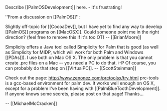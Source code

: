 Describe [[PalmOSDevelopment]] here. - It's frustrating!

''From a discussion on [[PalmOS]]'':

Slightly off-topic for [[CocoaDev]], but I have yet to find any way to develop [[PalmOS]] programs on [[MacOSX]].  Could someone point me in the right direction? (feel free to remove this if it's too OT)
-- [[BrianMoore]]

Simplicity offers a Java tool called Simplicity for Palm that is good (as well as Simplicity for MIDP, which will work for both Palm and Windows [[PDAs]]). I use both on Mac OS X. The only problem is that you cannot create .prc files on a Mac -- you need a PC to do that. :-P  Of course, you can probably do that step on [[VirtualPC]].
-- [[ScottSteinman]]

Check out the page: http://www.zenonez.com/prctoolsx/try.html prc-tools is a gcc-based environment for palm dev. It works well enough on OS X, except for a problem I've been having with [[PalmBlueToothDevelopment]]. If anyone knows some secrets, please post on that page! Thanks...

-- [[MichaelMcCracken]]